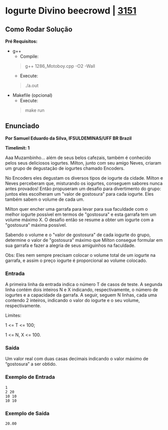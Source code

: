 # Iogurte Divino beecrowd | [3151](https://www.beecrowd.com.br/judge/pt/problems/view/3151)
## Como Rodar Solução

**Pré Requisitos:**

- g++
  - Compile:
  > g++ 1286_Motoboy.cpp -O2 -Wall
  - Execute:
  > ./a.out
- Makefile (opcional)
  - Execute:
  > make run


## Enunciado

**Por Samuel Eduardo da Silva, IFSULDEMINAS/UFF BR Brazil**

**Timelimit: 1**

Aaa Muzambinho... além de seus belos cafezais, também é conhecido pelos seus deliciosos iogurtes. Milton, junto com seu amigo Neves, criaram um grupo de degustação de iogurtes chamado Encoders.

No Encoders eles degustam os diversos tipos de iogurte da cidade. Milton e Neves perceberam que, misturando os iogurtes, conseguem sabores nunca antes provados! Então propuseram um desafio para divertimento do grupo: juntos eles escolheram um "valor de gostosura" para cada iogurte. Eles também sabem o volume de cada um.

Milton quer encher uma garrafa para levar para sua faculdade com o melhor iogurte possível em termos de "gostosura" e esta garrafa tem um volume máximo X. O desafio então se resume a obter um iogurte com a "gostosura" máxima possível.

Sabendo o volume e o "valor de gostosura" de cada iogurte do grupo, determine o valor de "gostosura" máximo que Milton consegue formular em sua garrafa e fazer a alegria de seus amiguinhos na faculdade.

Obs: Eles nem sempre precisam colocar o volume total de um iogurte na garrafa, e assim o preço iogurte é proporcional ao volume colocado.

### Entrada

A primeira linha da entrada indica o número T de casos de teste.
A segunda linha contém dois inteiros N e X indicando, respectivamente, o número de iogurtes e a capacidade da garrafa.
A seguir, seguem N linhas, cada uma contendo 2 inteiros, indicando o valor do iogurte e o seu volume, respectivamente.

Limites:

1 <= T <= 100;

1 <= N, X <= 100.

### Saída

Um valor real com duas casas decimais indicando o valor máximo de “gostosura” a ser obtido.

### Exemplo de Entrada

```
1
2 20
10 10
10 10
```

### Exemplo de Saída


```
20.00
```
